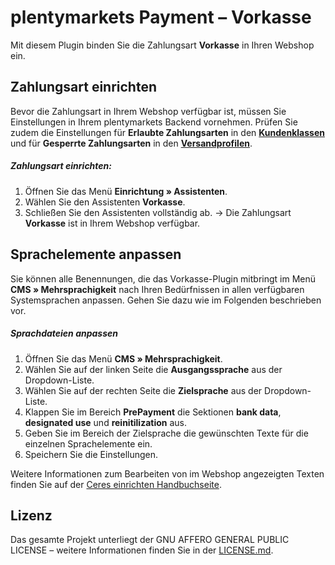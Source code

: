 # plentymarkets Payment – Vorkasse

Mit diesem Plugin binden Sie die Zahlungsart **Vorkasse** in Ihren Webshop ein.

## Zahlungsart einrichten

Bevor die Zahlungsart in Ihrem Webshop verfügbar ist, müssen Sie Einstellungen in Ihrem plentymarkets Backend vornehmen. Prüfen Sie zudem die Einstellungen für **Erlaubte Zahlungsarten** in den <strong><a href="https://knowledge.plentymarkets.com/auftragsabwicklung/payment/zahlungsarten-verwalten#30" target="_blank">Kundenklassen</a></strong> und für **Gesperrte Zahlungsarten** in den <strong><a href="https://knowledge.plentymarkets.com/auftragsabwicklung/fulfillment/versand-vorbereiten#1000" target="_blank">Versandprofilen</a></strong>.

##### Zahlungsart einrichten:
1. Öffnen Sie das Menü **Einrichtung&nbsp;» Assistenten**.
2. Wählen Sie den Assistenten **Vorkasse**.
3. Schließen Sie den Assistenten vollständig ab.
→ Die Zahlungsart **Vorkasse** ist in Ihrem Webshop verfügbar.

## Sprachelemente anpassen

Sie können alle Benennungen, die das Vorkasse-Plugin mitbringt im Menü **CMS » Mehrsprachigkeit** nach Ihren Bedürfnissen in allen verfügbaren Systemsprachen anpassen. Gehen Sie dazu wie im Folgenden beschrieben vor.

##### Sprachdateien anpassen

1. Öffnen Sie das Menü **CMS » Mehrsprachigkeit**.
2. Wählen Sie auf der linken Seite die **Ausgangssprache** aus der Dropdown-Liste.
3. Wählen Sie auf der rechten Seite die **Zielsprache** aus der Dropdown-Liste.
4. Klappen Sie im Bereich **PrePayment** die Sektionen **bank data**, **designated use** und **reinitilization** aus.
5. Geben Sie im Bereich der Zielsprache die gewünschten Texte für die einzelnen Sprachelemente ein.
6. Speichern Sie die Einstellungen.

 Weitere Informationen zum Bearbeiten von im Webshop angezeigten Texten finden Sie auf der <a href="https://knowledge.plentymarkets.com/omni-channel/online-shop/ceres-einrichten#231" target="_blank"> Ceres einrichten Handbuchseite</a>.

## Lizenz

Das gesamte Projekt unterliegt der GNU AFFERO GENERAL PUBLIC LICENSE – weitere Informationen finden Sie in der [LICENSE.md](https://github.com/plentymarkets/plugin-payment-cashinadvance/blob/master/LICENSE.md).
